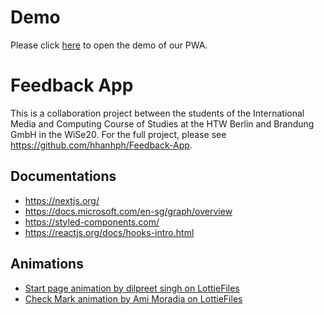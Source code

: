 # Demo

Please click [here](https://feedbackapp-demo.herokuapp.com/) to open the demo of our PWA.

# Feedback App 

This is a collaboration project between the students of the International Media and Computing Course of Studies at the HTW Berlin and Brandung GmbH in the WiSe20. For the full project, please see https://github.com/hhanhph/Feedback-App.
 
## Documentations
* https://nextjs.org/
* https://docs.microsoft.com/en-sg/graph/overview
* https://styled-components.com/
* https://reactjs.org/docs/hooks-intro.html

## Animations
* [Start page animation by dilpreet singh on LottieFiles](https://lottiefiles.com/28457-feedback-persuasion-animation)
* [Check Mark animation by Ami Moradia on LottieFiles](https://lottiefiles.com/20576-check-mark)

